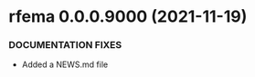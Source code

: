 
rfema 0.0.0.9000 (2021-11-19)
=========================

### DOCUMENTATION FIXES
* Added a NEWS.md file 

<!-- ### NEW FEATURES -->

<!--   * New function added `do_things()` to do things (#5) -->

<!-- ### MINOR IMPROVEMENTS -->

<!--   * Improved documentation for `things()` (#4) -->

<!-- ### BUG FIXES -->

<!--   * Fix parsing bug in `stuff()` (#3) -->

<!-- ### DEPRECATED AND DEFUNCT -->

<!--   * `hello_world()` now deprecated and will be removed in a -->
<!--      future version, use `hello_mars()` -->

<!-- ### DOCUMENTATION FIXES -->

<!--   * Adding a NEWS.md file -->

<!-- ### (a special: any heading grouping a large number of changes under one thing) -->

<!--     * blablabla. -->

